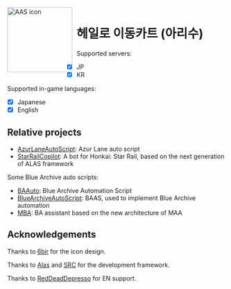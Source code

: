 <img width="150" height="150" align="left" style="float: left; margin: 0 10px 0 0;" alt="AAS icon" src="docs/resources/aas_icon.svg"/>

# 헤일로 이동카트 (아리수)




Supported servers:

- [x] JP
- [x] KR

Supported in-game languages:

- [x] Japanese
- [x] English

## Relative projects

- [AzurLaneAutoScript](https://github.com/LmeSzinc/AzurLaneAutoScript): Azur Lane auto script
- [StarRailCopilot](https://github.com/LmeSzinc/StarRailCopilot): A bot for Honkai: Star Rail, based on the next
  generation of ALAS framework

Some Blue Archive auto scripts:

- [BAAuto](https://github.com/RedDeadDepresso/BAAuto): Blue Archive Automation Script
- [BlueArchiveAutoScript](https://github.com/pur1fying/blue_archive_auto_script): BAAS, used to implement Blue Archive
  automation
- [MBA](https://github.com/MaaAssistantArknights/MBA): BA assistant based on the new architecture of MAA

## Acknowledgements

Thanks to [6bir](https://github.com/6bir) for the icon design.

Thanks to [Alas](https://github.com/LmeSzinc/AzurLaneAutoScript) and [SRC](https://github.com/LmeSzinc/StarRailCopilot)
for the development framework.

Thanks to [RedDeadDepresso](https://github.com/RedDeadDepresso) for EN support.
